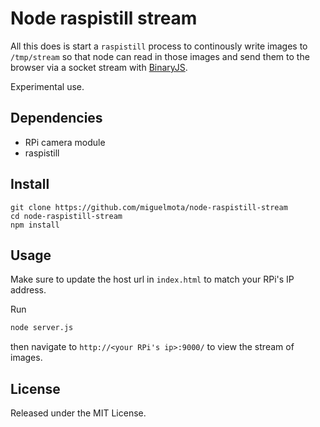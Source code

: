# Node raspistill stream

All this does is start a `raspistill` process to continously write images to `/tmp/stream` so that node can read in those images and send them to the browser via a socket stream with [BinaryJS](https://github.com/binaryjs/binaryjs).

Experimental use.

## Dependencies

- RPi camera module
- raspistill

## Install

```
git clone https://github.com/miguelmota/node-raspistill-stream
cd node-raspistill-stream
npm install
```

## Usage

Make sure to update the host url in `index.html` to match your RPi's IP address.

Run

```bash
node server.js
```

then navigate to `http://<your RPi's ip>:9000/` to view the stream of images.

## License

Released under the MIT License.
